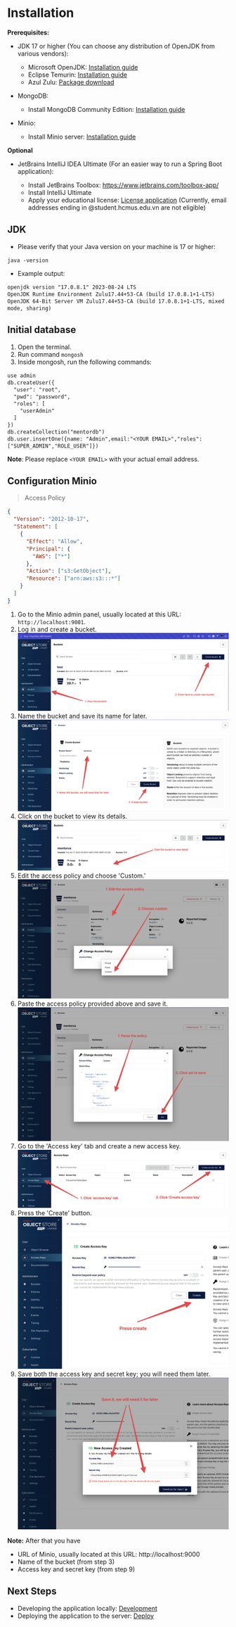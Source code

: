 # Installation

**Prerequisites:**

- JDK 17 or higher (You can choose any distribution of OpenJDK from various vendors):

  - Microsoft OpenJDK: [Installation guide](https://learn.microsoft.com/en-us/java/openjdk/install)
  - Eclipse Temurin: [Installation guide](https://adoptium.net/installation/)
  - Azul Zulu: [Package download](https://www.azul.com/downloads/?package=jdk#zulu)

- MongoDB:

  - Install MongoDB Community Edition: [Installation guide](https://www.mongodb.com/docs/manual/administration/install-community/)

- Minio:

  - Install Minio server: [Installation guide](https://min.io/download)

**Optional**

- JetBrains IntelliJ IDEA Ultimate (For an easier way to run a Spring Boot application):

  - Install JetBrains Toolbox: https://www.jetbrains.com/toolbox-app/
  - Install IntelliJ Ultimate
  - Apply your educational license: [License application](https://www.jetbrains.com/shop/eform/students) (Currently, email addresses ending in @student.hcmus.edu.vn are not eligible)

## JDK

- Please verify that your Java version on your machine is 17 or higher:

```shell
java -version
```

- Example output:

```shell
openjdk version "17.0.8.1" 2023-08-24 LTS
OpenJDK Runtime Environment Zulu17.44+53-CA (build 17.0.8.1+1-LTS)
OpenJDK 64-Bit Server VM Zulu17.44+53-CA (build 17.0.8.1+1-LTS, mixed mode, sharing)
```

## Initial database

1. Open the terminal.
2. Run command `mongosh`
3. Inside mongosh, run the following commands:

```shell
use admin
db.createUser({
  "user": "root",
  "pwd": "password",
  "roles": [
    "userAdmin"
  ]
})
db.createCollection("mentordb")
db.user.insertOne({name: "Admin",email:"<YOUR EMAIL>","roles": ["SUPER_ADMIN","ROLE_USER"]})
```

**Note**: Please replace `<YOUR EMAIL>` with your actual email address.

## Configuration Minio

> Access Policy

```json
{
  "Version": "2012-10-17",
  "Statement": [
    {
      "Effect": "Allow",
      "Principal": {
        "AWS": ["*"]
      },
      "Action": ["s3:GetObject"],
      "Resource": ["arn:aws:s3:::*"]
    }
  ]
}
```

1. Go to the Minio admin panel, usually located at this URL: `http://localhost:9001`.
2. Log in and create a bucket.
   ![Go to bucket](docs/imgs/install-minio/go-to-bucket.png)
3. Name the bucket and save its name for later.
   ![Name the bucket](docs/imgs/install-minio/name-the-bucket.png)
4. Click on the bucket to view its details.
   ![View detail bucket](docs/imgs/install-minio/view-detail-bucket.png)
5. Edit the access policy and choose 'Custom.'
   ![Edit access policy](docs/imgs/install-minio/edit-poliicy.png)
6. Paste the access policy provided above and save it.
   ![Save policy](docs/imgs/install-minio/save-policy.png)
7. Go to the 'Access key' tab and create a new access key.
   ![Create new access key](docs/imgs/install-minio/create-new-access-key.png)
8. Press the 'Create' button.
   ![Create access key](docs/imgs/install-minio/create-access-key.png)
9. Save both the access key and secret key; you will need them later.
   ![Save key](docs/imgs/install-minio/save-key.png)

**Note:** After that you have

- URL of Minio, usually located at this URL: http://localhost:9000
- Name of the bucket (from step 3)
- Access key and secret key (from step 9)

## Next Steps

- Developing the application locally: [Development](docs/Development.md)
- Deploying the application to the server: [Deploy](docs/Deploy.md)
